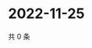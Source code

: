 # 2022-11-25

共 0 条

<!-- BEGIN WEIBO -->
<!-- 最后更新时间 Fri Nov 25 2022 18:01:13 GMT+0800 (China Standard Time) -->

<!-- END WEIBO -->
